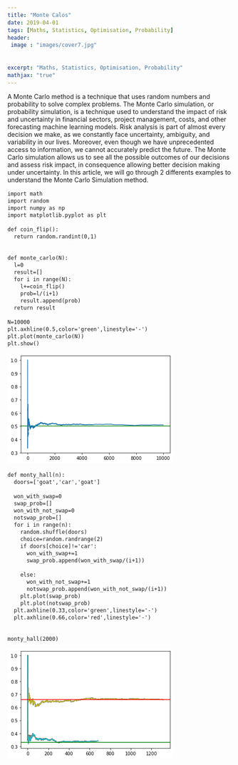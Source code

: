 ```yaml
---
title: "Monte Calos"
date: 2019-04-01
tags: [Maths, Statistics, Optimisation, Probability]
header:
 image : "images/cover7.jpg"

  
excerpt: "Maths, Statistics, Optimisation, Probability"
mathjax: "true"
---
```

A Monte Carlo method is a technique that uses random numbers and probability to solve complex problems. The Monte Carlo simulation, or probability simulation, is a technique used to understand the impact of risk and uncertainty in financial sectors, project management, costs, and other forecasting machine learning models.
Risk analysis is part of almost every decision we make, as we constantly face uncertainty, ambiguity, and variability in our lives. Moreover, even though we have unprecedented access to information, we cannot accurately predict the future.
The Monte Carlo simulation allows us to see all the possible outcomes of our decisions and assess risk impact, in consequence allowing better decision making under uncertainty.
In this article, we will go through 2 differents examples to understand the Monte Carlo Simulation method.



```
import math
import random
import numpy as np
import matplotlib.pyplot as plt

def coin_flip():
  return random.randint(0,1)


def monte_carlo(N):
  l=0
  result=[]
  for i in range(N):
    l+=coin_flip()
    prob=l/(i+1)
    result.append(prob)
  return result

N=10000
plt.axhline(0.5,color='green',linestyle='-')
plt.plot(monte_carlo(N))
plt.show()

```


![png](/images/monte_carlo/Copie_de_Copie_de_monte_carloos_1_0.png)



```
def monty_hall(n):
  doors=['goat','car','goat']
  
  won_with_swap=0
  swap_prob=[]
  won_with_not_swap=0
  notswap_prob=[]
  for i in range(n):
    random.shuffle(doors)
    choice=random.randrange(2)
    if doors[choice]!='car':
      won_with_swap+=1
      swap_prob.append(won_with_swap/(i+1))

    else:
      won_with_not_swap+=1 
      notswap_prob.append(won_with_not_swap/(i+1))
    plt.plot(swap_prob)
    plt.plot(notswap_prob)
  plt.axhline(0.33,color='green',linestyle='-')
  plt.axhline(0.66,color='red',linestyle='-')


monty_hall(2000)
```


![png](/images/monte_carlo/Copie_de_Copie_de_monte_carloos_2_0.png)

